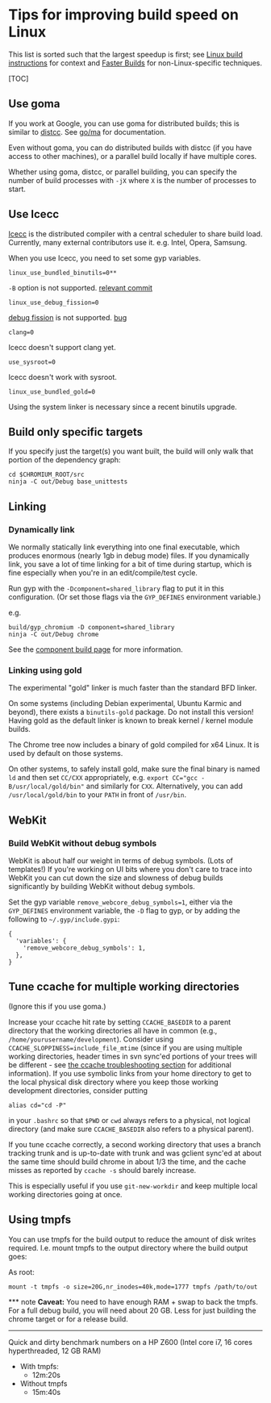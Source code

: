 # Tips for improving build speed on Linux

This list is sorted such that the largest speedup is first; see
[Linux build instructions](linux_build_instructions.md) for context and
[Faster Builds](common_build_tasks.md) for non-Linux-specific techniques.

[TOC]

## Use goma

If you work at Google, you can use goma for distributed builds; this is similar
to [distcc](http://en.wikipedia.org/wiki/Distcc). See [go/ma](http://go/ma) for
documentation.

Even without goma, you can do distributed builds with distcc (if you have access
to other machines), or a parallel build locally if have multiple cores.

Whether using goma, distcc, or parallel building, you can specify the number of
build processes with `-jX` where `X` is the number of processes to start.

## Use Icecc

[Icecc](https://github.com/icecc/icecream) is the distributed compiler with a
central scheduler to share build load. Currently, many external contributors use
it. e.g. Intel, Opera, Samsung.

When you use Icecc, you need to set some gyp variables.

    linux_use_bundled_binutils=0**

`-B` option is not supported.
[relevant commit](https://github.com/icecc/icecream/commit/b2ce5b9cc4bd1900f55c3684214e409fa81e7a92)

    linux_use_debug_fission=0

[debug fission](http://gcc.gnu.org/wiki/DebugFission) is not supported.
[bug](https://github.com/icecc/icecream/issues/86)

    clang=0

Icecc doesn't support clang yet.

    use_sysroot=0

Icecc doesn't work with sysroot.

    linux_use_bundled_gold=0

Using the system linker is necessary since a recent binutils upgrade.

## Build only specific targets

If you specify just the target(s) you want built, the build will only walk that
portion of the dependency graph:

    cd $CHROMIUM_ROOT/src
    ninja -C out/Debug base_unittests

## Linking

### Dynamically link

We normally statically link everything into one final executable, which produces
enormous (nearly 1gb in debug mode) files. If you dynamically link, you save a
lot of time linking for a bit of time during startup, which is fine especially
when you're in an edit/compile/test cycle.

Run gyp with the `-Dcomponent=shared_library` flag to put it in this
configuration.  (Or set those flags via the `GYP_DEFINES` environment variable.)

e.g.

    build/gyp_chromium -D component=shared_library
    ninja -C out/Debug chrome

See the
[component build page](http://www.chromium.org/developers/how-tos/component-build)
for more information.

### Linking using gold

The experimental "gold" linker is much faster than the standard BFD linker.

On some systems (including Debian experimental, Ubuntu Karmic and beyond), there
exists a `binutils-gold` package. Do not install this version! Having gold as
the default linker is known to break kernel / kernel module builds.

The Chrome tree now includes a binary of gold compiled for x64 Linux. It is used
by default on those systems.

On other systems, to safely install gold, make sure the final binary is named
`ld` and then set `CC/CXX` appropriately, e.g.
`export CC="gcc -B/usr/local/gold/bin"` and similarly for `CXX`. Alternatively,
you can add `/usr/local/gold/bin` to your `PATH` in front of `/usr/bin`.

## WebKit

### Build WebKit without debug symbols

WebKit is about half our weight in terms of debug symbols. (Lots of templates!)
If you're working on UI bits where you don't care to trace into WebKit you can
cut down the size and slowness of debug builds significantly by building WebKit
without debug symbols.

Set the gyp variable `remove_webcore_debug_symbols=1`, either via the
`GYP_DEFINES` environment variable, the `-D` flag to gyp, or by adding the
following to `~/.gyp/include.gypi`:

```
{
  'variables': {
    'remove_webcore_debug_symbols': 1,
  },
}
```

## Tune ccache for multiple working directories

(Ignore this if you use goma.)

Increase your ccache hit rate by setting `CCACHE_BASEDIR` to a parent directory
that the working directories all have in common (e.g.,
`/home/yourusername/development`). Consider using
`CCACHE_SLOPPINESS=include_file_mtime` (since if you are using multiple working
directories, header times in svn sync'ed portions of your trees will be
different - see
[the ccache troubleshooting section](http://ccache.samba.org/manual.html#_troubleshooting)
for additional information). If you use symbolic links from your home directory
to get to the local physical disk directory where you keep those working
development directories, consider putting

    alias cd="cd -P"

in your `.bashrc` so that `$PWD` or `cwd` always refers to a physical, not
logical directory (and make sure `CCACHE_BASEDIR` also refers to a physical
parent).

If you tune ccache correctly, a second working directory that uses a branch
tracking trunk and is up-to-date with trunk and was gclient sync'ed at about the
same time should build chrome in about 1/3 the time, and the cache misses as
reported by `ccache -s` should barely increase.

This is especially useful if you use `git-new-workdir` and keep multiple local
working directories going at once.

## Using tmpfs

You can use tmpfs for the build output to reduce the amount of disk writes
required. I.e. mount tmpfs to the output directory where the build output goes:

As root:

    mount -t tmpfs -o size=20G,nr_inodes=40k,mode=1777 tmpfs /path/to/out

*** note
**Caveat:** You need to have enough RAM + swap to back the tmpfs. For a full
debug build, you will need about 20 GB. Less for just building the chrome target
or for a release build.
***

Quick and dirty benchmark numbers on a HP Z600 (Intel core i7, 16 cores
hyperthreaded, 12 GB RAM)

*   With tmpfs:
    *   12m:20s
*   Without tmpfs
    *   15m:40s
